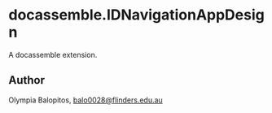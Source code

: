 # docassemble.IDNavigationAppDesign

A docassemble extension.

## Author

Olympia Balopitos, balo0028@flinders.edu.au

